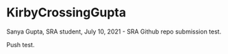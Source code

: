 # KirbyCrossingGupta
Sanya Gupta, SRA student, July 10, 2021 - SRA Github repo submission test.

Push test.
